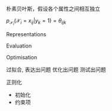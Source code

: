 
朴素贝叶斯，假设各个属性之间相互独立

$p_{\mathcal{X}_{i}}(\mathcal{X}_{i}=x_{ij}|y_{k}=1) = \theta_{ijk}$

Representations

Evaluation

Optimisation


过拟合,
表达出问题
优化出问题
测试出问题

正则化
- 初始化
- 约束项